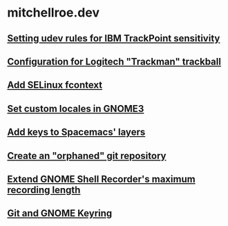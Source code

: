 # mitchellroe.dev

## [Setting udev rules for IBM TrackPoint sensitivity](trackpoint-udev.md)

## [Configuration for Logitech "Trackman" trackball](logitech-trackball.md)

## [Add SELinux fcontext](selinux-fcontext.md)

## [Set custom locales in GNOME3](custom-locale-gnome3.md)

## [Add keys to Spacemacs' layers](spacemacs-projectile-search.md)

## [Create an "orphaned" git repository](git-checkout-orphan.md)

## [Extend GNOME Shell Recorder's maximum recording length](gnome-shell-recorder.md)

## [Git and GNOME Keyring](git-and-gnome-keyring.md)
